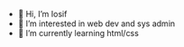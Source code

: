 - 👋 Hi, I’m Iosif
- 👀 I’m interested in web dev and sys admin
- 🌱 I’m currently learning html/css

<!---
ProgrammerIosif/ProgrammerIosif is a ✨ special ✨ repository because its `README.md` (this file) appears on your GitHub profile.
You can click the Preview link to take a look at your changes.
--->
